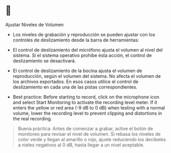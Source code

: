 # :book: 
Ajustar Niveles de Volumen

- Los niveles de grabación y reproducción se pueden ajustar con los controles de deslizamiento desde la barra de herramientas:


- El control de deslizamiento del micrófono ajusta el volumen al nivel del sistema. Si el sistema operativo prohibe ésta acción, el control de deslizamiento se desactivará.

- El control de deslizamiento de la bocina ajusta el volumen de reproducción, según el volumen del sistema. No afecta el volumen de los archivos exportados. En esos casos utilice el control de deslizamiento en cada una de las pistas correspondientes.

- Best practice: Before starting to record, click on the microphone icon and select Start Monitoring to activate the recording level meter.
If it enters the yellow or red area (-9 dB to 0 dB) when testing with a normal volume, lower the recording level to prevent clipping and distortions in the real recording.

> Buena práctica: Antes de comenzar a grabar, active el botón de monitoreo para revisar el nivel de volumen. Si rebasa los niveles de color verde y llegan al amarillo o rojo, ajuste reduciendo los decibeles a nieles negativos al 0 dB, hasta llegar a un nivel aceptable. 


